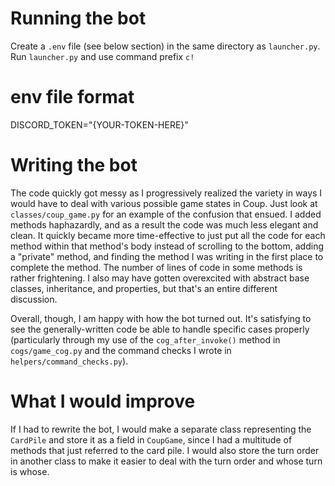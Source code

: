 # Running the bot
Create a `.env` file (see below section) in the same directory as `launcher.py`.
Run `launcher.py` and use command prefix `c!`


# env file format
DISCORD_TOKEN="{YOUR-TOKEN-HERE}"


# Writing the bot
The code quickly got messy as I progressively realized the variety in ways I would have to deal with
various possible game states in Coup. Just look at `classes/coup_game.py` for an example of the
confusion that ensued. I added methods haphazardly, and as a result the code was much less elegant
and clean. It quickly became more time-effective to just put all the code for each method within
that method's body instead of scrolling to the bottom, adding a "private" method, and finding the
method I was writing in the first place to complete the method. The number of lines of code in some
methods is rather frightening. I also may have gotten overexcited with abstract base classes,
inheritance, and properties, but that's an entire different discussion.

Overall, though, I am happy with how the bot turned out. It's satisfying to see the generally-written
code be able to handle specific cases properly (particularly through my use of the `cog_after_invoke()`
method in `cogs/game_cog.py` and the command checks I wrote in `helpers/command_checks.py`).

# What I would improve
If I had to rewrite the bot, I would make a separate class representing the `CardPile` and store it
as a field in `CoupGame`, since I had a multitude of methods that just referred to the card pile. I
would also store the turn order in another class to make it easier to deal with the turn order and
whose turn is whose.
